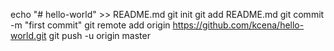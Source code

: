 echo "# hello-world" >> README.md
git init
git add README.md
git commit -m "first commit"
git remote add origin https://github.com/kcena/hello-world.git
git push -u origin master
